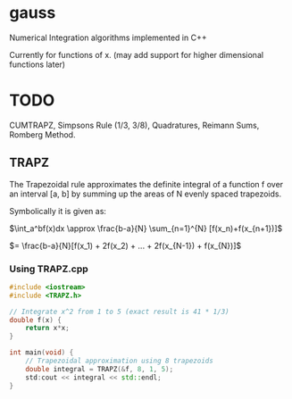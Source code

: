 # gauss
Numerical Integration algorithms implemented in C++

Currently for functions of x. (may add support for higher dimensional functions later)

# TODO
CUMTRAPZ, Simpsons Rule (1/3, 3/8), Quadratures, Reimann Sums, Romberg Method.

## TRAPZ
The Trapezoidal rule approximates the definite integral of a function f over an interval [a, b] by summing up the areas of N evenly spaced trapezoids.

Symbolically it is given as:

$\int_a^bf(x)dx \approx \frac{b-a}{N} \sum_{n=1}^{N} [f(x_n)+f(x_{n+1})]$

$= \frac{b-a}{N}[f(x_1) + 2f(x_2) + ... + 2f(x_{N-1}) + f(x_{N})]$

### Using TRAPZ.cpp
```cpp
#include <iostream>
#include <TRAPZ.h>

// Integrate x^2 from 1 to 5 (exact result is 41 * 1/3)
double f(x) {
    return x*x;
}

int main(void) {
    // Trapezoidal approximation using 8 trapezoids
    double integral = TRAPZ(&f, 8, 1, 5);
    std:cout << integral << std::endl;
}
```
